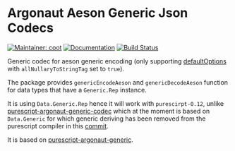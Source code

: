 # Argonaut Aeson Generic Json Codecs

[![Maintainer: coot](https://img.shields.io/badge/maintainer-coot-lightgrey.svg)](http://github.com/coot)
[![Documentation](https://pursuit.purescript.org/packages/purescript-argonaut-aeson-generic/badge)](https://pursuit.purescript.org/packages/purescript-argonaut-aeson-generic)
[![Build Status](https://travis-ci.org/coot/purescript-argonaut-aeson-generic.svg?branch=master)](https://travis-ci.org/coot/purescript-argonaut-aeson-generic)

Generic codec for aeson generic encoding (only supporting
[defaultOptions](http://hackage.haskell.org/package/aeson-1.2.3.0/docs/Data-Aeson-TH.html#v:defaultOptions)
with `allNullaryToStringTag` set to `true`).

The package provides `genericEncodeAeson` and `genericDecodeAeson` function for
data types that have a `Generic.Rep` instance.

It is using `Data.Generic.Rep` hence it will work with `purescirpt-0.12`,
unlike
[purescript-argonaut-generic-codec](https://github.com/eskimor/purescript-argonaut-generic-codecs)
which at the moment is based on `Data.Generic` for which generic deriving has
been removed from the purescript compiler in this
[commit](https://github.com/purescript/purescript/commit/fe6a0981f83134c5fc2b5669c672dd8285b43c8b).

It is based on [purescript-argonaut-generic](https://github.com/purescript-contrib/purescript-argonaut-generic).
